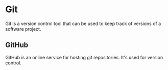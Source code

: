 # Git

Git is a version control tool that can be used to keep track of versions of a software project.

## GitHub

GitHub is an online service for hosting git repositories. It's used for version control.